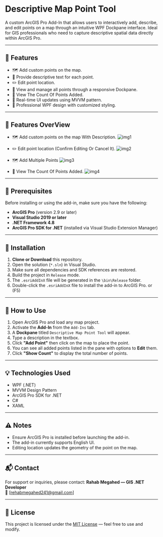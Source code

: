 # Descriptive Map Point Tool

A custom ArcGIS Pro Add-In that allows users to interactively add, describe, and edit points on a map through an intuitive WPF Dockpane interface. Ideal for GIS professionals who need to capture descriptive spatial data directly within ArcGIS Pro.

---

## 📌 Features 

- 🗺️ Add custom points on the map.
- 📝 Provide descriptive text for each point.
- ✏️ Edit point location.
- 🧾 View and manage all points through a responsive Dockpane.
- 🧾 View The Count Of Points Added.
- 🔄 Real-time UI updates using MVVM pattern.
- 🎨 Professional WPF design with customized styling.

---
## 📌 Features OverView

- 🗺️ Add custom points on the map With Description.
![img1](https://github.com/user-attachments/assets/b922a443-d76d-4bf9-aed6-ac4783e29a98)

- ✏️ Edit point location (Confirm Editing Or Cancel It).
  ![img2](https://github.com/user-attachments/assets/249a8b72-3ccf-4d56-9a47-2bf13f14aa36)
  
- 🗺️ Add Multiple Points
  ![img3](https://github.com/user-attachments/assets/ce73f769-2a02-4156-b7ac-1a1ef1d8aaf0)
  
- 🧾 View The Count Of Points Added.
  ![img4](https://github.com/user-attachments/assets/46feaff2-befb-4dcc-96c9-48910fe7751e)


---

## 🧩 Prerequisites

Before installing or using the add-in, make sure you have the following:

- **ArcGIS Pro** (version 2.9 or later)
- **Visual Studio 2019 or later**
- **.NET Framework 4.8**
- **ArcGIS Pro SDK for .NET** (installed via Visual Studio Extension Manager)

---

## 🚀 Installation

1. **Clone or Download** this repository.
2. Open the solution (`*.sln`) in Visual Studio.
3. Make sure all dependencies and SDK references are restored.
4. Build the project in `Release` mode.
5. The `.esriAddInX` file will be generated in the `\bin\Release` folder.
6. Double-click the `.esriAddInX` file to install the add-in to ArcGIS Pro. or (F5)

---

## 🧠 How to Use

1. Open ArcGIS Pro and load any map project.
2. Activate the **Add-In** from the `Add-Ins` tab.
3. A **Dockpane** titled `Descriptive Map Point Tool` will appear.
4. Type a description in the textbox.
5. Click **"Add Point"** then click on the map to place the point.
6. You can see all added points listed in the pane with options to **Edit** them.
7. Click **"Show Count"** to display the total number of points.

---

## 💡 Technologies Used

- WPF (.NET)
- MVVM Design Pattern
- ArcGIS Pro SDK for .NET
- C#
- XAML

---
## ⚠️ Notes

- Ensure ArcGIS Pro is installed before launching the add-in.
- The add-in currently supports English UI.
- Editing location updates the geometry of the point on the map.

---

## 📬 Contact

For support or inquiries, please contact:
**Rahab Megahed — GIS .NET Developer**  
📧 [rehabmegahed241@gmail.com]

---

## 📄 License

This project is licensed under the [MIT License](LICENSE) — feel free to use and modify.

